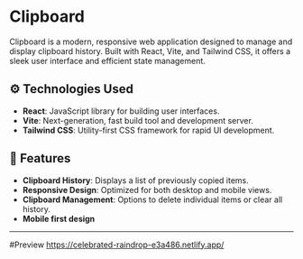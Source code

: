 # Clipboard

Clipboard is a modern, responsive web application designed to manage and display clipboard history. Built with React, Vite, and Tailwind CSS, it offers a sleek user interface and efficient state management.

## ⚙️ Technologies Used

- **React**: JavaScript library for building user interfaces.
- **Vite**: Next-generation, fast build tool and development server.
- **Tailwind CSS**: Utility-first CSS framework for rapid UI development.


## 🧪 Features

- **Clipboard History**: Displays a list of previously copied items.
- **Responsive Design**: Optimized for both desktop and mobile views.
- **Clipboard Management**: Options to delete individual items or clear all history.
- **Mobile first design**

---
#Preview
https://celebrated-raindrop-e3a486.netlify.app/



